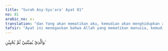 ```yaml
---
title: "Surah Asy-Syu'ara' Ayat 81"
no: 81
arabic_no: ٨١
translation: "dan Yang akan mematikan aku, kemudian akan menghidupkan aku (kembali),"
tafsir: "Ayat ini menegaskan bahwa Allah yang mematikan manusia, kemudian Dia pula yang menghidupkan dan membangkitkan kembali. Tidak seorang pun yang berhak dan sanggup berbuat itu, kecuali Dia sendiri. Dimaksudkan dengan menghidupkan dalam ayat ini adalah membangkitkan kembali sesudah mati. Antara datangnya kematian dan kehidupan baru ditandai dengan waktu yang lama dan tidak bisa diketahui oleh manusia ketentuan datangnya. Kalau dipersoalkan, mati juga kadang-kadang akibat perbuatan manusia itu sendiri, sedang dalam ayat ini Allah menegaskan Dia sendirilah yang mematikan manusia, maka bagaimana kita membedakan mati yang dinisbahkan kepada Allah dan sakit yang disebabkan oleh manusia? Mati adalah suatu ketetapan yang pasti berlaku bagi semua orang tanpa kecuali, sedangkan sakit khusus menimpa seseorang. Artinya belum tentu semua orang menderita suatu macam penyakit, masing-masing mereka menderita penyakit yang berbeda pula. Sering pula orang mati secara mendadak, tanpa didahului oleh sakit. Jelaslah mati itu umum sifatnya, sebaliknya sakit khusus menimpa diri seseorang."
---
```

وَالَّذِيْ يُمِيْتُنِيْ ثُمَّ يُحْيِيْنِ ۙ 
